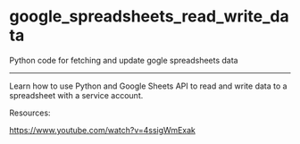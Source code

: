 # google_spreadsheets_read_write_data
Python code for fetching and update gogle spreadsheets data 


-------------------
Learn how to use Python and Google Sheets API to read and write data to a spreadsheet with a service account. 

Resources:

https://www.youtube.com/watch?v=4ssigWmExak
